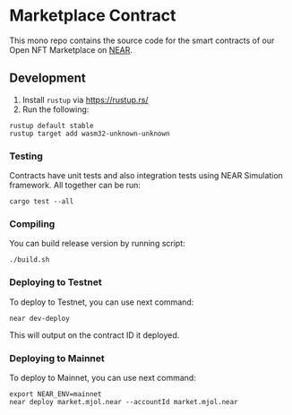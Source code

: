 # Marketplace Contract

This mono repo contains the source code for the smart contracts of our Open NFT Marketplace on [NEAR](https://near.org).

## Development

1. Install `rustup` via https://rustup.rs/
2. Run the following:

```
rustup default stable
rustup target add wasm32-unknown-unknown
```

### Testing

Contracts have unit tests and also integration tests using NEAR Simulation framework. All together can be run:

```
cargo test --all
```

### Compiling

You can build release version by running script:

```
./build.sh
```

### Deploying to Testnet

To deploy to Testnet, you can use next command:
```
near dev-deploy
```

This will output on the contract ID it deployed.

### Deploying to Mainnet

To deploy to Mainnet, you can use next command:
```
export NEAR_ENV=mainnet
near deploy market.mjol.near --accountId market.mjol.near
```